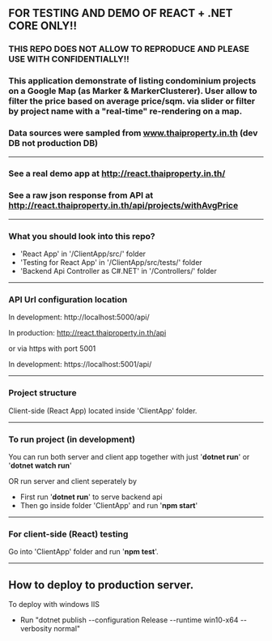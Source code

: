 ## FOR TESTING AND DEMO OF REACT + .NET CORE ONLY!!

### THIS REPO DOES NOT ALLOW TO REPRODUCE AND PLEASE USE WITH CONFIDENTIALLY!!

### This application demonstrate of listing condominium projects on a Google Map (as Marker & MarkerClusterer). User allow to filter the price based on average price/sqm. via slider or filter by project name with a "**real-time**" re-rendering on a map.

### Data sources were sampled from www.thaiproperty.in.th (dev DB not production DB)

---

### See a real demo app at http://react.thaiproperty.in.th/

### See a raw json response from API at http://react.thaiproperty.in.th/api/projects/withAvgPrice

---

### What you should look into this repo?

* 'React App' in '/ClientApp/src/' folder
* 'Testing for React App' in '/ClientApp/src/tests/' folder
* 'Backend Api Controller as C#.NET' in '/Controllers/' folder

---

### API Url configuration location

In development: http://localhost:5000/api/

In production: http://react.thaiproperty.in.th/api

or via https with port 5001

In development: https://localhost:5001/api/

---

### Project structure

Client-side (React App) located inside 'ClientApp' folder.

---

### To run project (in development)

You can run both server and client app together with just '**dotnet run**' or '**dotnet watch run**'

OR run server and client seperately by

* First run '**dotnet run**' to serve backend api
* Then go inside folder 'ClientApp' and run '**npm start**'

---

### For client-side (React) testing

Go into 'ClientApp' folder and run '**npm test**'.

---

## How to deploy to production server.

To deploy with windows IIS

* Run "dotnet publish --configuration Release --runtime win10-x64 --verbosity normal"
